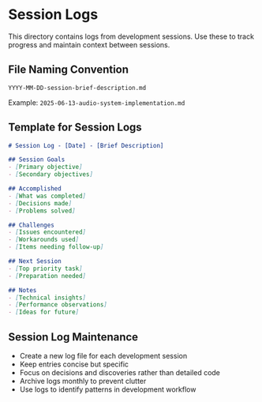 # Session Logs

This directory contains logs from development sessions. Use these to track progress and maintain context between sessions.

## File Naming Convention

```
YYYY-MM-DD-session-brief-description.md
```

Example: `2025-06-13-audio-system-implementation.md`

## Template for Session Logs

```markdown
# Session Log - [Date] - [Brief Description]

## Session Goals
- [Primary objective]
- [Secondary objectives]

## Accomplished
- [What was completed]
- [Decisions made]
- [Problems solved]

## Challenges
- [Issues encountered]
- [Workarounds used]
- [Items needing follow-up]

## Next Session
- [Top priority task]
- [Preparation needed]

## Notes
- [Technical insights]
- [Performance observations]
- [Ideas for future]
```

## Session Log Maintenance

- Create a new log file for each development session
- Keep entries concise but specific
- Focus on decisions and discoveries rather than detailed code
- Archive logs monthly to prevent clutter
- Use logs to identify patterns in development workflow
